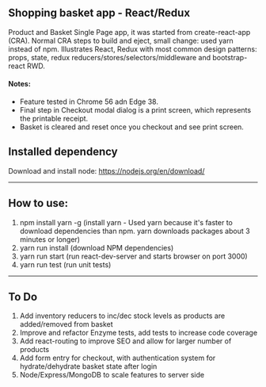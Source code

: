 ## Shopping basket app - React/Redux

Product and Basket Single Page app, it was started from create-react-app (CRA).  Normal CRA steps to build and eject, small change: used yarn instead of npm. Illustrates React, Redux with most common design patterns: props, state, redux reducers/stores/selectors/middleware and bootstrap-react RWD.

#### Notes:
* Feature tested in Chrome 56 adn Edge 38.
* Final step in Checkout modal dialog is a print screen, which represents the printable receipt.
* Basket is cleared and reset once you checkout and see print screen.


## Installed dependency
Download and install node:      https://nodejs.org/en/download/

***
## How to use:
1. npm install yarn -g  (install yarn - Used yarn because it's faster to download dependencies than npm.  yarn downloads packages about 3 minutes or longer)
2. yarn run install     (download NPM dependencies)
3. yarn run start       (run react-dev-server and starts browser on port 3000)
4. yarn run test        (run unit tests)

***
## To Do
1. Add inventory reducers to inc/dec stock levels as products are added/removed from basket
2. Improve and refactor Enzyme tests, add tests to increase code coverage
3. Add react-routing to improve SEO and allow for larger number of products
4. Add form entry for checkout, with authentication system for hydrate/dehydrate basket state after login
5. Node/Express/MongoDB to scale features to server side



